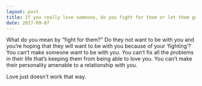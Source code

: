```yaml
---
layout: post
title: If you really love someone, do you fight for them or let them go?
date: 2017-09-07
---
```


<p>What do you mean by “fight for them?” Do they not want to be with you and you’re hoping that they will want to be with you because of your ‘fighting’? You can’t make someone want to be with you. You can’t fix all the problems in their life that’s keeping them from being able to love you. You can’t make their personality amenable to a relationship with you.</p><p>Love just doesn’t work that way.</p>
